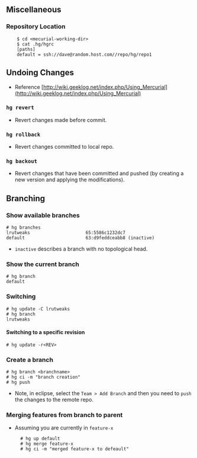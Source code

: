 <!--
Categories:
  - mercurial
Tags:
  - hg
-->

## Miscellaneous ##

### Repository Location ###

        $ cd <mecurial-working-dir>
        $ cat .hg/hgrc 
        [paths]
        default = ssh://dave@random.host.com//repo/hg/repo1 


## Undoing Changes ##

- Reference [http://wiki.geeklog.net/index.php/Using_Mercurial](http://wiki.geeklog.net/index.php/Using_Mercurial)

### `hg revert`

- Revert changes made before commit.

### `hg rollback`

- Revert changes committed to local repo.

### `hg backout`

- Revert changes that have been committed and pushed (by creating a new version and applying the modifications).

## Branching ##

### Show available branches ###

    # hg branches
    lrutweaks                     65:5586c1232dc7
    default                       63:d9feddceabb8 (inactive)

- `inactive` describes a branch with no topological head.

### Show the current branch

    # hg branch
    default

### Switching ###

    # hg update -C lrutweaks
    # hg branch
    lrutweaks

#### Switching to a specific revision ####

    # hg update -r<REV>

### Create a branch ###

    # hg branch <branchname>
    # hg ci -m "branch creation"
    # hg push

- Note, in eclipse, select the `Team > Add Branch` and then you need to `push` the changes to the remote repo.

### Merging features from branch to parent ###

- Assuming you are currently in `feature-x`

        # hg up default
        # hg merge feature-x
        # hg ci -m "merged feature-x to defeault"
